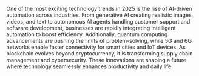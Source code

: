 One of the most exciting technology trends in 2025 is the rise of AI-driven automation across industries. From generative AI creating realistic images, videos, and text to autonomous AI agents handling customer support and software development, businesses are rapidly integrating intelligent automation to boost efficiency. Additionally, quantum computing advancements are pushing the limits of problem-solving, while 5G and 6G networks enable faster connectivity for smart cities and IoT devices. As blockchain evolves beyond cryptocurrency, it is transforming supply chain management and cybersecurity. These innovations are shaping a future where technology seamlessly enhances productivity and daily life.

